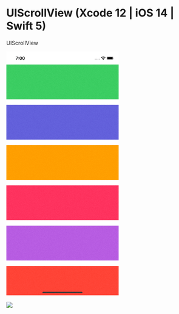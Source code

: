 # UIScrollView (Xcode 12 | iOS 14 | Swift 5)

UIScrollView 


![](UIScrollView(Vertical).gif)               


![](UIScrollView(Horizontal).gif)
